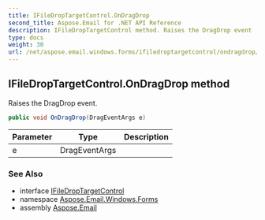 ```yaml
---
title: IFileDropTargetControl.OnDragDrop
second_title: Aspose.Email for .NET API Reference
description: IFileDropTargetControl method. Raises the DragDrop event
type: docs
weight: 30
url: /net/aspose.email.windows.forms/ifiledroptargetcontrol/ondragdrop/
---
```

## IFileDropTargetControl.OnDragDrop method

Raises the DragDrop event.

```csharp
public void OnDragDrop(DragEventArgs e)
```

| Parameter | Type | Description |
| --- | --- | --- |
| e | DragEventArgs |  |

### See Also

* interface [IFileDropTargetControl](../)
* namespace [Aspose.Email.Windows.Forms](../../ifiledroptargetcontrol/)
* assembly [Aspose.Email](../../../)



